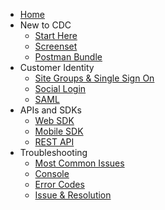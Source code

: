 - [Home](/)
- New to CDC
    - [Start Here](start-here/new.md)
    - [Screenset](start-here/screenset.md)
    - [Postman Bundle](start-here/postman.md)
- Customer Identity
    - [Site Groups & Single Sign On](/customer-identity/sso)
    - [Social Login](/customer-identity/social-login)
    - [SAML](/customer-identity/saml)
- APIs and SDKs
    - [Web SDK](/apis-and-sdks/web-sdk)
    - [Mobile SDK](/apis-and-sdks/mobile-sdk)
    - [REST API](/apis-and-sdks/rest-api)
- Troubleshooting
    - [Most Common Issues](/troubleshooting/common)
    - [Console](troubleshooting/console)
    - [Error Codes](/troubleshooting/codes)
    - [Issue & Resolution](/troubleshooting/issue-and-resolution)